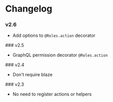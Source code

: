 # Changelog

### v2.6

- Add options to ```@Roles.action``` decorator

### v2.5

- GraphQL permission decorator ```@Roles.action```

### v2.4

- Don't require blaze

### v2.3

- No need to register actions or helpers

